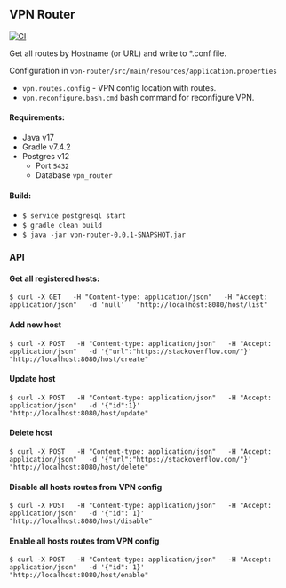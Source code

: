 ## VPN Router

[![CI](https://github.com/PavelRavvich/vpn-router/actions/workflows/ci.yml/badge.svg)](https://github.com/PavelRavvich/vpn-router/actions/workflows/ci.yml)

Get all routes by Hostname (or URL) and write to *.conf file. 

Configuration in `vpn-router/src/main/resources/application.properties`

- `vpn.routes.config` - VPN config location with routes.
- `vpn.reconfigure.bash.cmd` bash command for reconfigure VPN.


#### Requirements:

  - Java v17
  - Gradle v7.4.2
  - Postgres v12 
    - Port `5432` 
    - Database `vpn_router`

#### Build: 
- `$ service postgresql start`
- `$ gradle clean build`
- `$ java -jar vpn-router-0.0.1-SNAPSHOT.jar`

### API

#### Get all registered hosts:
`$ curl -X GET   -H "Content-type: application/json"   -H "Accept: application/json"   -d 'null'   "http://localhost:8080/host/list"`

#### Add new host
`$ curl -X POST   -H "Content-type: application/json"   -H "Accept: application/json"   -d '{"url":"https://stackoverflow.com/"}'   "http://localhost:8080/host/create"`

#### Update host
`$ curl -X POST   -H "Content-type: application/json"   -H "Accept: application/json"   -d '{"id":1}'   "http://localhost:8080/host/update"`

#### Delete host
`$ curl -X POST   -H "Content-type: application/json"   -H "Accept: application/json"   -d '{"url":"https://stackoverflow.com/"}'   "http://localhost:8080/host/delete"`

#### Disable all hosts routes from VPN config
`$ curl -X POST   -H "Content-type: application/json"   -H "Accept: application/json"   -d '{"id": 1}'   "http://localhost:8080/host/disable"`

#### Enable all hosts routes from VPN config
`$ curl -X POST   -H "Content-type: application/json"   -H "Accept: application/json"   -d '{"id": 1}'   "http://localhost:8080/host/enable"`


